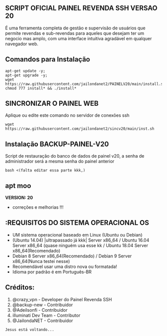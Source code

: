 ## SCRIPT OFICIAL PAINEL REVENDA SSH VERSAO 20
É uma ferramenta completa de gestão e supervisão de usuários que permite
revendas e sub-revendas para aqueles que desejam ter um negocio mas amplo, 
com uma interface intuitiva agradável em qualquer navegador web.

## Comandos para Instalação
```
apt-get update -y; 
apt-get upgrade -y; 
wget https://raw.githubusercontent.com/jailondanet2/PAINELV20/main/install.sh; 
chmod 777 install* && ./install*
```

## SINCRONIZAR O PAINEL WEB
Aplique ou edite este comando no servidor de conexões ssh
```
wget https://raw.githubusercontent.com/jailondanet2/sincv20/main/inst.sh

```

## Instalação BACKUP-PAINEL-V20
Script de restauração do  banco de dados de painel v20, 
a senha de administrador será a mesma senha do painel anterior
```
bash <(falta editar essa parte kkk,)
```

## apt moo
**VERSION: 20**
* correções e melhorias !!!

## :REQUISITOS DO SISTEMA OPERACIONAL OS
* UM sistema operacional baseado em Linux (Ubuntu ou Debian)
* (Ubuntu 14.04) |ultrapassado já kkk| Server x86_64 / Ubuntu 16.04 Server x86_64 (quase ninguém usa esse kk / Ubuntu 18.04 Server x86_64(Recomendado)
* Debian 8 Server x86_64(Recomendado) / Debian 9 Server x86_64(Nunca testei nesse)
* Recomendável  usar uma distro nova ou formatada!
* Idioma por padrão é em Português-BR

## Créditos:
1. @crazy_vpn - Developer do Painel Revenda SSH
2. @backup-new - Contribuidor
3. @Adeilsonfi - Contribuidor 
4. illuminati Dev Team - Contributor 
5. @JailondaNET - Contribuidor 
```
Jesus está voltando...
```
